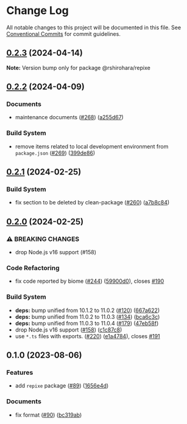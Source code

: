 # Change Log

All notable changes to this project will be documented in this file.
See [Conventional Commits](https://conventionalcommits.org) for commit guidelines.

## [0.2.3](https://github.com/RShirohara/unified-webnovel/compare/@rshirohara/repixe@0.2.2...@rshirohara/repixe@0.2.3) (2024-04-14)

**Note:** Version bump only for package @rshirohara/repixe

## [0.2.2](https://github.com/RShirohara/unified-webnovel/compare/@rshirohara/repixe@0.2.1...@rshirohara/repixe@0.2.2) (2024-04-09)

### Documents

* maintenance documents ([#268](https://github.com/RShirohara/unified-webnovel/issues/268)) ([a255d67](https://github.com/RShirohara/unified-webnovel/commit/a255d67a6bf5e94af9d5daf0d62c074bc0d6a5e3))

### Build System

* remove items related to local development environment from `package.json` ([#269](https://github.com/RShirohara/unified-webnovel/issues/269)) ([399de86](https://github.com/RShirohara/unified-webnovel/commit/399de869f96a624d023e574e94a83754261b03a2))

## [0.2.1](https://github.com/RShirohara/unified-webnovel/compare/@rshirohara/repixe@0.2.0...@rshirohara/repixe@0.2.1) (2024-02-25)

### Build System

* fix section to be deleted by clean-package ([#260](https://github.com/RShirohara/unified-webnovel/issues/260)) ([a7b8c84](https://github.com/RShirohara/unified-webnovel/commit/a7b8c840872ac99be29995da743100d7be68281a))

## [0.2.0](https://github.com/RShirohara/unified-webnovel/compare/@rshirohara/repixe@0.1.0...@rshirohara/repixe@0.2.0) (2024-02-25)

### ⚠ BREAKING CHANGES

* drop Node.js v16 support (#158)

### Code Refactoring

* fix code reported by biome ([#244](https://github.com/RShirohara/unified-webnovel/issues/244)) ([59900d0](https://github.com/RShirohara/unified-webnovel/commit/59900d08e01e4d6ce25cdb5da2e5ab85b18e8129)), closes [#190](https://github.com/RShirohara/unified-webnovel/issues/190)

### Build System

* **deps:** bump unified from 10.1.2 to 11.0.2 ([#120](https://github.com/RShirohara/unified-webnovel/issues/120)) ([667a622](https://github.com/RShirohara/unified-webnovel/commit/667a622f090052bc3ba6242a35b353b2cb80bca9))
* **deps:** bump unified from 11.0.2 to 11.0.3 ([#134](https://github.com/RShirohara/unified-webnovel/issues/134)) ([bca6c3c](https://github.com/RShirohara/unified-webnovel/commit/bca6c3c31fe473160d726a6e9f0c74fcc6526cc7))
* **deps:** bump unified from 11.0.3 to 11.0.4 ([#179](https://github.com/RShirohara/unified-webnovel/issues/179)) ([47eb58f](https://github.com/RShirohara/unified-webnovel/commit/47eb58f337a54ba6a91e684ce7efbef173dd2e88))
* drop Node.js v16 support ([#158](https://github.com/RShirohara/unified-webnovel/issues/158)) ([c1c87c8](https://github.com/RShirohara/unified-webnovel/commit/c1c87c89416c1a212e13d1b8efb494819e65a8f0))
* use `*.ts` files with exports. ([#220](https://github.com/RShirohara/unified-webnovel/issues/220)) ([e1a4784](https://github.com/RShirohara/unified-webnovel/commit/e1a478402b68331636da1fc9c46cb9274004ba87)), closes [#191](https://github.com/RShirohara/unified-webnovel/issues/191)

## 0.1.0 (2023-08-06)

### Features

* add `repixe` package ([#89](https://github.com/RShirohara/unified-webnovel/issues/89)) ([1656e4d](https://github.com/RShirohara/unified-webnovel/commit/1656e4dc9dddc80899218278e8f0924a203a1c75))

### Documents

* fix format ([#90](https://github.com/RShirohara/unified-webnovel/issues/90)) ([bc319ab](https://github.com/RShirohara/unified-webnovel/commit/bc319ab1cee362593f36fb2b823aa73d169c23c5))
